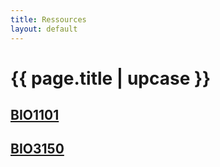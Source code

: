 ```yaml
---
title: Ressources
layout: default
---
```



# {{ page.title | upcase }}


## [BIO1101](/bio1101.html)

## [BIO3150](/bio3150.html)
